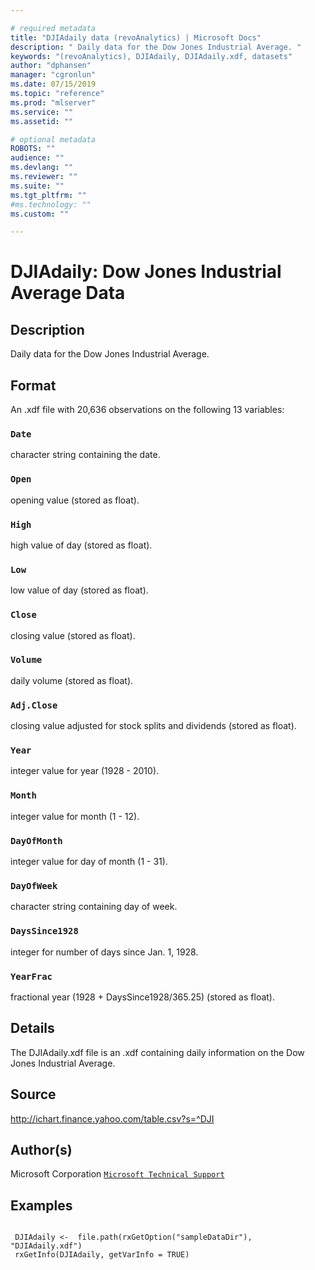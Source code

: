 ```yaml
--- 

# required metadata 
title: "DJIAdaily data (revoAnalytics) | Microsoft Docs" 
description: " Daily data for the Dow Jones Industrial Average. " 
keywords: "(revoAnalytics), DJIAdaily, DJIAdaily.xdf, datasets" 
author: "dphansen" 
manager: "cgronlun" 
ms.date: 07/15/2019
ms.topic: "reference" 
ms.prod: "mlserver" 
ms.service: "" 
ms.assetid: "" 

# optional metadata 
ROBOTS: "" 
audience: "" 
ms.devlang: "" 
ms.reviewer: "" 
ms.suite: "" 
ms.tgt_pltfrm: "" 
#ms.technology: "" 
ms.custom: "" 

--- 
```





 # DJIAdaily: Dow Jones Industrial Average Data 
 ## Description

Daily data for the Dow Jones Industrial Average.


 ## Format

An .xdf file with 20,636 observations on the following 13 variables:


### `Date`
character string containing the date.


### `Open`
opening value (stored as float).


### `High`
high value of day (stored as float).


### `Low`
low value of day (stored as float).


### `Close`
closing value (stored as float).


### `Volume`
daily volume (stored as float).


### `Adj.Close`
closing value adjusted for stock splits and dividends (stored as float).


### `Year`
integer value for year (1928 - 2010).


### `Month`
integer value for month (1 - 12).


### `DayOfMonth`
integer value for day of month (1 - 31).


### `DayOfWeek`
character string containing day of week.


### `DaysSince1928`
integer for number of days since Jan. 1, 1928.


### `YearFrac`
fractional year (1928 + DaysSince1928/365.25) (stored as float).





 ## Details

The DJIAdaily.xdf file is an .xdf containing daily information on
the Dow Jones Industrial Average.


 ## Source

http://ichart.finance.yahoo.com/table.csv?s=^DJI


 ## Author(s)
 Microsoft Corporation [`Microsoft Technical Support`](https://go.microsoft.com/fwlink/?LinkID=698556&clcid=0x409)


 ## Examples

 ```

  DJIAdaily <-  file.path(rxGetOption("sampleDataDir"), "DJIAdaily.xdf")
  rxGetInfo(DJIAdaily, getVarInfo = TRUE)
```


